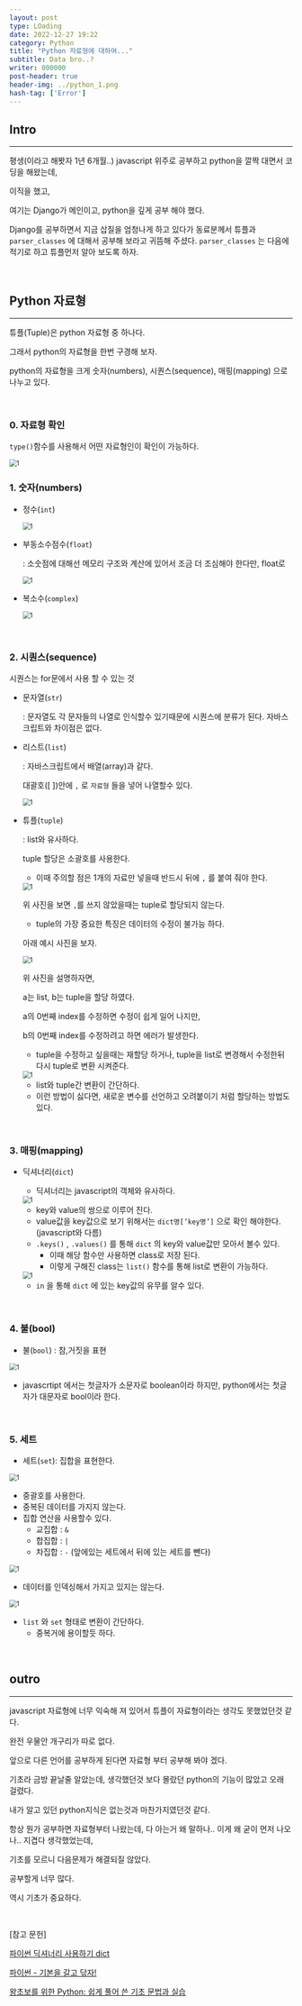 ```yaml
---
layout: post
type: LOading
date: 2022-12-27 19:22
category: Python
title: "Python 자료형에 대하여..."
subtitle: Data bro..?
writer: 000000
post-header: true
header-img: ../python_1.png
hash-tag: ['Error']
---
```


## Intro

---

평생(이라고 해봣자 1년 6개월..) javascript 위주로 공부하고 python을 깔짝 대면서 코딩을 해왔는데,

이직을 했고,

여기는 Django가 메인이고, python을 깊게 공부 해야 했다.

Django를 공부하면서 지금 삽질을 엄청나게 하고 있다가 동료분께서 튜플과 `parser_classes` 에 대해서 공부해 보라고 귀뜸해 주셨다. `parser_classes` 는 다음에 적기로 하고 튜플먼저 알아 보도록 하자.

<br>

## Python 자료형

---

튜플(Tuple)은 python 자료형 중 하나다.

그래서 python의 자료형을 한번 구경해 보자.

python의 자료형을 크게 숫자(numbers), 시퀀스(sequence), 매핑(mapping) 으로 나누고 있다.

<br>

### 0. 자료형 확인

`type()`함수를 사용해서 어떤 자료형인이 확인이 가능하다.

<img src="img/1.png" alt="1" style="zoom:80%;" />

<br>

### 1. 숫자(numbers)

- 정수(`int`)
    
    <img src="img/2.png" alt="1" style="zoom:80%;" />
    
- 부동소수점수(`float`)
    
    : 소숫점에 대해선 메모리 구조와 계산에 있어서 조금 더 조심해야 한다만, float로 
    
    <img src="img/3.png" alt="1" style="zoom:80%;" />
    
- 복소수(`complex`)
    
    <img src="img/4.png" alt="1" style="zoom:80%;" />

<br>

### 2. 시퀀스(sequence)

시퀀스는 for문에서 사용 할 수 있는 것

- 문자열(`str`)
    
    : 문자열도 각 문자들의 나열로 인식할수 있기때문에 시퀀스에 분류가 된다. 자바스크립트와 차이점은 없다.
    
- 리스트(`list`)
    
    : 자바스크립트에서 배열(array)과 같다.
    
    대괄호([ ])안에 `,` 로 `자료형` 들을 넣어 나열할수 있다.
    
    <img src="img/5.png" alt="1" style="zoom:80%;" />
    
- 튜플(`tuple`)
    
    : list와 유사하다. 
    
    tuple 할당은 소괄호를 사용한다.
    
    - 이때 주의할 점은 1개의 자료만 넣을때 반드시 뒤에 `,` 를 붙여 줘야 한다.
    
    <img src="img/6.png" alt="1" style="zoom:80%;" />
    
    위 사진을 보면 `,`를 쓰지 않았을때는 tuple로 할당되지 않는다.
    
    - tuple의 가장 중요한 특징은 데이터의 수정이 불가능 하다.
    
    아래 예시 사진을 보자.
    
    <img src="img/7.png" alt="1" style="zoom:80%;" />
    
    위 사진을 설명하자면,
    
    a는 list, b는 tuple을 할당 하였다.
    
    a의 0번째 index를 수정하면 수정이 쉽게 일어 나지만,
    
    b의 0번째 index를 수정하려고 하면 에러가 발생한다.
    
    - tuple을 수정하고 싶을때는 재할당 하거나, tuple을 list로 변경해서 수정한뒤 다시 tuple로 변환 시켜준다.
    
    <img src="img/8.png" alt="1" style="zoom:80%;" />
    
    - list와 tuple간 변환이 간단하다.
    - 이런 방법이 싫다면, 새로운 변수를 선언하고 오려붙이기 처럼 할당하는 방법도 있다.

<br>

### 3. 매핑(mapping)

- 딕셔너리(`dict`)
    - 딕셔너리는 javascript의 객체와 유사하다.
    
    <img src="img/9.png" alt="1" style="zoom:80%;" />
    
    - key와 value의 쌍으로 이루어 진다.
    - value값을 key값으로 보기 위해서는 `dict명[’key명’]` 으로 확인 해야한다.(javascript와 다름)
    - `.keys()` , `.values()` 를 통해 `dict` 의 key와 value값만 모아서 볼수  있다.
        - 이때 해당 함수만 사용하면 class로 저장 된다.
        - 이렇게 구해진 class는 `list()` 함수를 통해 list로 변환이 가능하다.
    
    <img src="img/10.png" alt="1" style="zoom:80%;" />
    
    - `in` 을 통해 `dict` 에 있는 key값의 유무를 알수 있다.

<br>

### 4. 불(bool)

- 불(`bool`) : 참,거짓을 표현

<img src="img/11.png" alt="1" style="zoom:80%;" />

- javascrtipt 에서는 첫글자가 소문자로 boolean이라 하지만, python에서는 첫글자가 대문자로 bool이라 한다.

<br>

### 5. 세트

- 세트(`set`): 집합을 표현한다.

<img src="img/12.png" alt="1" style="zoom:80%;" />

- 중괄호를 사용한다.
- 중복된 데이터를 가지지 않는다.
- 집합 연산을 사용할수 있다.
    - 교집합 : `&`
    - 합집합 : `|`
    - 차집합 :  `-` (앞에있는 세트에서 뒤에 있는 세트를 뺀다)

<img src="img/13.png" alt="1" style="zoom:80%;" />

- 데이터를 인덱싱해서 가지고 있지는 않는다.

<img src="img/14.png" alt="1" style="zoom:80%;" />

- `list` 와 `set` 형태로 변환이 간단하다.
    - 중복거에 용이할듯 하다.

<br>

## outro

---

javascript 자료형에 너무 익숙해 져 있어서 튜플이 자료형이라는 생각도 못했었던것 같다.

완전 우물안 개구리가 따로 없다.

앞으로 다른 언어를 공부하게 된다면 자료형 부터 공부해 봐야 겠다.

기초라 금방 끝날줄 알았는데, 생각했던것 보다 몰랐던 python의 기능이 많았고 오래 걸렸다.

내가 알고 있던 python지식은 없는것과 마찬가지였던것 같다.

항상 뭔가 공부하면 자료형부터 나왔는데, 다 아는거 왜 말하나.. 이게 왜 굳이 먼저 나오나.. 지겹다 생각했었는데,

기초를 모르니 다음문제가 해결되질 않았다.

공부할게 너무 많다.

역시 기초가 중요하다.

<br>

[참고 문헌]

[파이썬 딕셔너리 사용하기 dict](https://jvvp.tistory.com/998)

[파이썬 - 기본을 갈고 닦자!](https://wikidocs.net/book/1553)

[왕초보를 위한 Python: 쉽게 풀어 쓴 기초 문법과 실습](https://wikidocs.net/book/2)